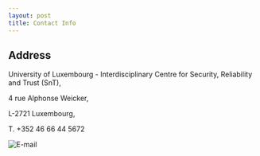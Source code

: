 ```yaml
---
layout: post
title: Contact Info
---
```


##  Address
University of Luxembourg - Interdisciplinary Centre for Security, Reliability and Trust (SnT),

4 rue Alphonse Weicker,

L-2721 Luxembourg,

T. +352 46 66 44 5672

![E-mail](https://wwwen.uni.lu/var/cache/texttoimage/imagetext/5/5/e/55ea0b3cc332d0f9df1bfdefc788be31/michail_papadakis_uni_lu.png)
